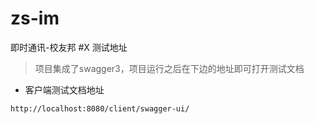 # zs-im
即时通讯-校友邦
#X 测试地址
> 项目集成了swagger3，项目运行之后在下边的地址即可打开测试文档
- 客户端测试文档地址
```html
http://localhost:8080/client/swagger-ui/
```
